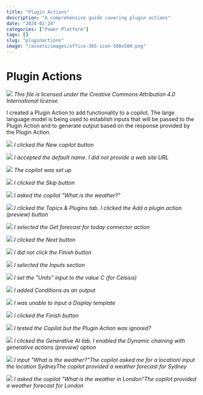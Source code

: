 ```yaml
---
title: "Plugin Actions"
description: "A comprehensive guide covering plugin actions"
date: "2024-02-24"
categories: ["Power Platform"]
tags: []
slug: "pluginactions"
image: "/assets/images/office-365-icon-500x500.png"
---
```


# Plugin Actions

![](/assets/images/pluginactions/office-365-icon-500x500.png)
*This file is licensed under the Creative Commons Attribution 4.0 International license.*


I created a Plugin Action to add functionality to a copilot. The large language model is being used to establish inputs that will be passed to the Plugin Action and to generate output based on the response provided by the Plugin Action.

![](/assets/images/pluginactions/screenshot-2024-02-24-at-8.14.55-pm-1836x1066.png)
*I clicked the New copilot button*

![](/assets/images/pluginactions/screenshot-2024-02-24-at-8.15.08-pm-1836x957.png)
*I accepted the default name. I did not provide a web site URL*

![](/assets/images/pluginactions/screenshot-2024-02-24-at-8.15.21-pm-1836x954.png)
*The copilot was set up*

![](/assets/images/pluginactions/screenshot-2024-02-24-at-8.15.40-pm-1836x959.png)
*I clicked the Skip button*

![](/assets/images/pluginactions/screenshot-2024-02-24-at-8.16.12-pm-1836x330.png)
*I asked the copilot "What is the weather?"*

![](/assets/images/pluginactions/screenshot-2024-02-24-at-8.16.36-pm-1836x960.png)
*I clicked the Topics & Plugins tab. I clicked the Add a plugin action (preview) button*

![](/assets/images/pluginactions/screenshot-2024-02-24-at-8.16.54-pm-1836x959.png)
*I selected the Get forecast for today connector action*

![](/assets/images/pluginactions/screenshot-2024-02-24-at-8.17.17-pm-1836x960.png)
*I clicked the Next button*

![](/assets/images/pluginactions/screenshot-2024-02-24-at-8.17.27-pm-1836x956.png)
*I did not click the Finish button*

![](/assets/images/pluginactions/screenshot-2024-02-24-at-8.17.43-pm-1836x956.png)
*I selected the Inputs section*

![](/assets/images/pluginactions/screenshot-2024-02-24-at-8.18.06-pm-1836x959.png)
*I set the "Units" input to the value C (for Celsius)*

![](/assets/images/pluginactions/screenshot-2024-02-24-at-8.18.33-pm-1836x960.png)
*I added Conditions as an output*

![](/assets/images/pluginactions/screenshot-2024-02-24-at-8.19.29-pm-1836x960.png)
*I was unable to input a Display template*

![](/assets/images/pluginactions/screenshot-2024-02-24-at-8.19.45-pm-1836x960.png)
*I clicked the Finish button*

![](/assets/images/pluginactions/screenshot-2024-02-24-at-8.20.12-pm-1836x954.png)
*I tested the Copilot but the Plugin Action was ignored?*

![](/assets/images/pluginactions/screenshot-2024-02-24-at-8.20.30-pm-1836x955.png)
*I clicked the Generative AI tab. I enabled the Dynamic chaining with generative actions (preview) option*

![](/assets/images/pluginactions/screenshot-2024-02-24-at-8.21.36-pm-1836x960.png)
*I input "What is the weather?"The copilot asked me for a locationI input the location SydneyThe copilot provided a weather forecast for Sydney*

![](/assets/images/pluginactions/screenshot-2024-02-24-at-8.22.13-pm-1836x956.png)
*I asked the copilot "What is the weather in London"The copilot provided a weather forecast for London*
